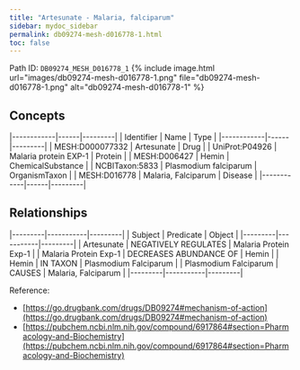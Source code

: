 ```yaml
---
title: "Artesunate - Malaria, falciparum"
sidebar: mydoc_sidebar
permalink: db09274-mesh-d016778-1.html
toc: false 
---
```



Path ID: `DB09274_MESH_D016778_1`
{% include image.html url="images/db09274-mesh-d016778-1.png" file="db09274-mesh-d016778-1.png" alt="db09274-mesh-d016778-1" %}

## Concepts

|------------|------|---------|
| Identifier | Name | Type    |
|------------|------|---------|
| MESH:D000077332 | Artesunate | Drug |
| UniProt:P04926 | Malaria protein EXP-1 | Protein |
| MESH:D006427 | Hemin | ChemicalSubstance |
| NCBITaxon:5833 | Plasmodium falciparum | OrganismTaxon |
| MESH:D016778 | Malaria, Falciparum | Disease |
|------------|------|---------|

## Relationships

|---------|-----------|---------|
| Subject | Predicate | Object  |
|---------|-----------|---------|
| Artesunate | NEGATIVELY REGULATES | Malaria Protein Exp-1 |
| Malaria Protein Exp-1 | DECREASES ABUNDANCE OF | Hemin |
| Hemin | IN TAXON | Plasmodium Falciparum |
| Plasmodium Falciparum | CAUSES | Malaria, Falciparum |
|---------|-----------|---------|

Reference: 
  - [https://go.drugbank.com/drugs/DB09274#mechanism-of-action](https://go.drugbank.com/drugs/DB09274#mechanism-of-action)
  - [https://pubchem.ncbi.nlm.nih.gov/compound/6917864#section=Pharmacology-and-Biochemistry](https://pubchem.ncbi.nlm.nih.gov/compound/6917864#section=Pharmacology-and-Biochemistry)
